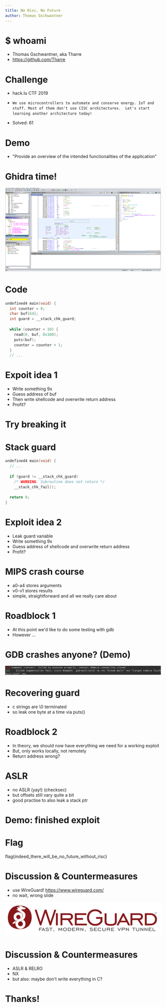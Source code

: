 ```yaml
---
title: No Risc, No Future
author: Thomas Gschwantner
---
```


# $ whoami

- Thomas Gschwantner, aka Tharre
- <https://github.com/Tharre>

# Challenge

- hack.lu CTF 2019

- ``We use microcontrollers to automate and conserve energy. IoT and stuff. Most of
them don't use CISC architectures.  Let's start learning another architecture today!``

- Solved: 61

# Demo

- "Provide an overview of the intended functionalities of the application"

# Ghidra time!

![](pic1.png)

# Code

```c
undefined4 main(void) {
  int counter = 0;
  char buf[64];
  int guard = __stack_chk_guard;

  while (counter < 10) {
    read(0, buf, 0x100);
    puts(buf);
    counter = counter + 1;
  }
  // ...
```

# Expoit idea 1

- Write something 9x
- Guess address of buf
- Then write shellcode and overwrite return address
- Profit?

# Try breaking it

# Stack guard

```c
undefined4 main(void) {
  // ...

  if (guard != __stack_chk_guard)
    /* WARNING: Subroutine does not return */
    __stack_chk_fail();

  return 0;
}
```

# Exploit idea 2

- Leak guard variable
- Write something 9x
- Guess address of shellcode and overwrite return address
- Profit?

# MIPS crash course

- a0-a4 stores arguments
- v0-v1 stores results
- simple, straightforward and all we really care about

# Roadblock 1

- At this point we'd like to do some testing with gdb
- However ...

# GDB crashes anyone? (Demo)

![](pic2.png)

# Recovering guard

- c strings are \0 terminated
- so leak one byte at a time via puts()

# Roadblock 2

- In theory, we should now have everything we need for a working exploit
- But, only works locally, not remotely
- Return address wrong?

# ASLR

- no ASLR (yay!) (checksec)
- but offsets still vary quite a bit
- good practise to also leak a stack ptr

# Demo: finished exploit

# Flag

flag{indeed_there_will_be_no_future_without_risc}

# Discussion & Countermeasures

- use WireGuard! <https://www.wireguard.com/>
- no wait, wrong slide

![](pic3.png)

# Discussion & Countermeasures

- ASLR & RELRO
- NX
- but also: maybe don't write everything in C?

# Thanks!
